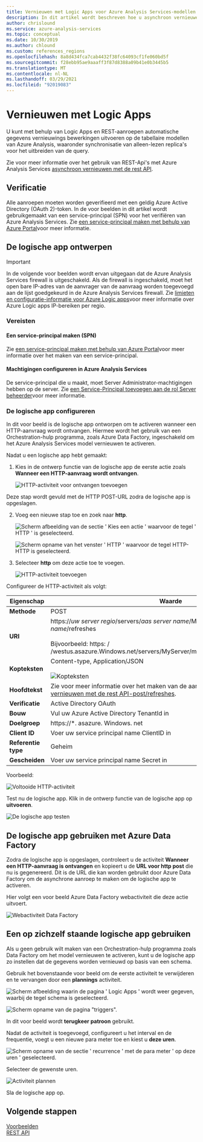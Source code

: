 ```yaml
---
title: Vernieuwen met Logic Apps voor Azure Analysis Services-modellen | Microsoft Docs
description: In dit artikel wordt beschreven hoe u asynchroon vernieuwen voor Azure Analysis Services codeert met behulp van Azure Logic Apps.
author: chrislound
ms.service: azure-analysis-services
ms.topic: conceptual
ms.date: 10/30/2019
ms.author: chlound
ms.custom: references_regions
ms.openlocfilehash: 8a8d434fca7cab4432f38fc64093cf1fe060bd5f
ms.sourcegitcommit: f28ebb95ae9aaaff3f87d8388a09b41e0b3445b5
ms.translationtype: MT
ms.contentlocale: nl-NL
ms.lasthandoff: 03/29/2021
ms.locfileid: "92019083"
---
```

# <a name="refresh-with-logic-apps"></a>Vernieuwen met Logic Apps

U kunt met behulp van Logic Apps en REST-aanroepen automatische gegevens vernieuwings bewerkingen uitvoeren op de tabellaire modellen van Azure Analysis, waaronder synchronisatie van alleen-lezen replica's voor het uitbreiden van de query.

Zie voor meer informatie over het gebruik van REST-Api's met Azure Analysis Services [asynchroon vernieuwen met de rest API](analysis-services-async-refresh.md).

## <a name="authentication"></a>Verificatie

Alle aanroepen moeten worden geverifieerd met een geldig Azure Active Directory (OAuth 2)-token.  In de voor beelden in dit artikel wordt gebruikgemaakt van een service-principal (SPN) voor het verifiëren van Azure Analysis Services. Zie [een service-principal maken met behulp van Azure Portal](../active-directory/develop/howto-create-service-principal-portal.md)voor meer informatie.

## <a name="design-the-logic-app"></a>De logische app ontwerpen

> [!IMPORTANT]
> In de volgende voor beelden wordt ervan uitgegaan dat de Azure Analysis Services firewall is uitgeschakeld. Als de firewall is ingeschakeld, moet het open bare IP-adres van de aanvrager van de aanvraag worden toegevoegd aan de lijst goedgekeurd in de Azure Analysis Services firewall. Zie [limieten en configuratie-informatie voor Azure Logic apps](../logic-apps/logic-apps-limits-and-config.md#configuration)voor meer informatie over Azure Logic apps IP-bereiken per regio.

### <a name="prerequisites"></a>Vereisten

#### <a name="create-a-service-principal-spn"></a>Een service-principal maken (SPN)

Zie [een service-principal maken met behulp van Azure Portal](../active-directory/develop/howto-create-service-principal-portal.md)voor meer informatie over het maken van een service-principal.

#### <a name="configure-permissions-in-azure-analysis-services"></a>Machtigingen configureren in Azure Analysis Services
 
De service-principal die u maakt, moet Server Administrator-machtigingen hebben op de server. Zie [een Service-Principal toevoegen aan de rol Server beheerder](analysis-services-addservprinc-admins.md)voor meer informatie.

### <a name="configure-the-logic-app"></a>De logische app configureren

In dit voor beeld is de logische app ontworpen om te activeren wanneer een HTTP-aanvraag wordt ontvangen. Hiermee wordt het gebruik van een Orchestration-hulp programma, zoals Azure Data Factory, ingeschakeld om het Azure Analysis Services model vernieuwen te activeren.

Nadat u een logische app hebt gemaakt:

1. Kies in de ontwerp functie van de logische app de eerste actie zoals **Wanneer een HTTP-aanvraag wordt ontvangen**.

   ![HTTP-activiteit voor ontvangen toevoegen](./media/analysis-services-async-refresh-logic-app/1.png)

Deze stap wordt gevuld met de HTTP POST-URL zodra de logische app is opgeslagen.

2. Voeg een nieuwe stap toe en zoek naar **http**.  

   ![Scherm afbeelding van de sectie ' Kies een actie ' waarvoor de tegel ' HTTP ' is geselecteerd.](./media/analysis-services-async-refresh-logic-app/9.png)

   ![Scherm opname van het venster ' HTTP ' waarvoor de tegel HTTP-HTTP is geselecteerd.](./media/analysis-services-async-refresh-logic-app/10.png)

3. Selecteer **http** om deze actie toe te voegen.

   ![HTTP-activiteit toevoegen](./media/analysis-services-async-refresh-logic-app/2.png)

Configureer de HTTP-activiteit als volgt:

|Eigenschap  |Waarde  |
|---------|---------|
|**Methode**     |POST         |
|**URI**     | https://*uw server regio*/servers/*aas server name*/Models/*your data base name*/refreshes <br /> <br /> Bijvoorbeeld: https: \/ /westus.asazure.Windows.net/servers/MyServer/models/AdventureWorks/refreshes|
|**Kopteksten**     |   Content-type, Application/JSON <br /> <br />  ![Kopteksten](./media/analysis-services-async-refresh-logic-app/6.png)    |
|**Hoofdtekst**     |   Zie voor meer informatie over het maken van de aanvraag tekst [asynchroon vernieuwen met de rest API-post/refreshes](analysis-services-async-refresh.md#post-refreshes). |
|**Verificatie**     |Active Directory OAuth         |
|**Bouw**     |Vul uw Azure Active Directory TenantId in         |
|**Doelgroep**     |https://*. asazure. Windows. net         |
|**Client ID**     |Voer uw service principal name ClientID in         |
|**Referentie type**     |Geheim         |
|**Gescheiden**     |Voer uw service principal name Secret in         |

Voorbeeld:

![Voltooide HTTP-activiteit](./media/analysis-services-async-refresh-logic-app/7.png)

Test nu de logische app.  Klik in de ontwerp functie van de logische app op **uitvoeren**.

![De logische app testen](./media/analysis-services-async-refresh-logic-app/8.png)

## <a name="consume-the-logic-app-with-azure-data-factory"></a>De logische app gebruiken met Azure Data Factory

Zodra de logische app is opgeslagen, controleert u de activiteit **Wanneer een HTTP-aanvraag is ontvangen** en kopieert u de **URL voor http post** die nu is gegenereerd.  Dit is de URL die kan worden gebruikt door Azure Data Factory om de asynchrone aanroep te maken om de logische app te activeren.

Hier volgt een voor beeld Azure Data Factory webactiviteit die deze actie uitvoert.

![Webactiviteit Data Factory](./media/analysis-services-async-refresh-logic-app/11.png)

## <a name="use-a-self-contained-logic-app"></a>Een op zichzelf staande logische app gebruiken

Als u geen gebruik wilt maken van een Orchestration-hulp programma zoals Data Factory om het model vernieuwen te activeren, kunt u de logische app zo instellen dat de gegevens worden vernieuwd op basis van een schema.

Gebruik het bovenstaande voor beeld om de eerste activiteit te verwijderen en te vervangen door een **plannings** activiteit.

![Scherm afbeelding waarin de pagina ' Logic Apps ' wordt weer gegeven, waarbij de tegel schema is geselecteerd.](./media/analysis-services-async-refresh-logic-app/12.png)

![Scherm opname van de pagina "triggers".](./media/analysis-services-async-refresh-logic-app/13.png)

In dit voor beeld wordt **terugkeer patroon** gebruikt.

Nadat de activiteit is toegevoegd, configureert u het interval en de frequentie, voegt u een nieuwe para meter toe en kiest u **deze uren**.

![Scherm opname van de sectie ' recurrence ' met de para meter ' op deze uren ' geselecteerd.](./media/analysis-services-async-refresh-logic-app/16.png)

Selecteer de gewenste uren.

![Activiteit plannen](./media/analysis-services-async-refresh-logic-app/15.png)

Sla de logische app op.

## <a name="next-steps"></a>Volgende stappen

[Voorbeelden](analysis-services-samples.md)  
[REST API](/rest/api/analysisservices/servers)